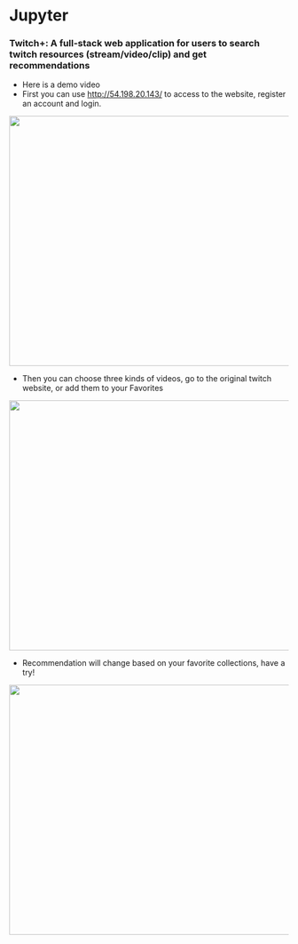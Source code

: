 # Jupyter
### Twitch+: A full-stack web application for users to search twitch resources (stream/video/clip) and get recommendations

* Here is a demo video
* First you can use http://54.198.20.143/ to access to the website, register an account and login.
<img src="https://github.com/Larry-Wendy/Jupyter/blob/main/Gif/Kapture%202022-09-22%20at%2000.37.52.gif" width="700" height="450"/>

* Then you can choose three kinds of videos, go to the original twitch website, or add them to your Favorites
<img src="https://github.com/Larry-Wendy/Jupyter/blob/main/Gif/Kapture%202022-09-22%20at%2000.24.12.gif" width="700" height="450"/>

* Recommendation will change based on your favorite collections, have a try!
<img src="https://github.com/Larry-Wendy/Jupyter/blob/main/Gif/Kapture%202022-09-22%20at%2000.34.50.gif" width="700" height="450"/>
